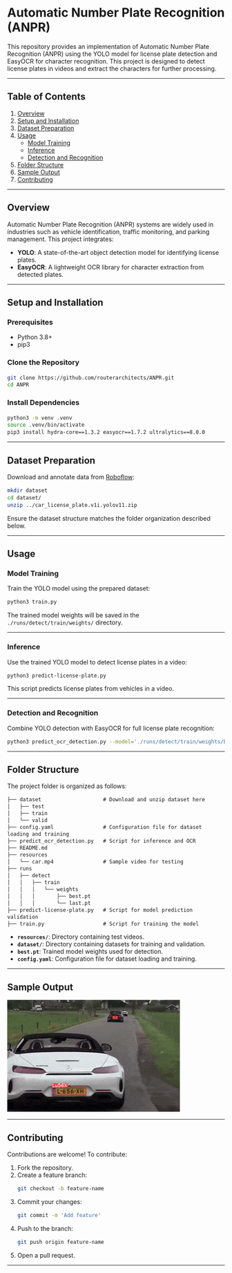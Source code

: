 # Automatic Number Plate Recognition (ANPR)

This repository provides an implementation of Automatic Number Plate Recognition (ANPR) using the YOLO model for license plate detection and EasyOCR for character recognition. This project is designed to detect license plates in videos and extract the characters for further processing.

---

## Table of Contents

1. [Overview](#overview)
2. [Setup and Installation](#setup-and-installation)
3. [Dataset Preparation](#dataset-preparation)
4. [Usage](#usage)
    - [Model Training](#model-training)
    - [Inference](#inference)
    - [Detection and Recognition](#detection-and-recognition)
5. [Folder Structure](#folder-structure)
6. [Sample Output](#sample-output)
7. [Contributing](#contributing)

---

## Overview

Automatic Number Plate Recognition (ANPR) systems are widely used in industries such as vehicle identification, traffic monitoring, and parking management. This project integrates:

- **YOLO**: A state-of-the-art object detection model for identifying license plates.
- **EasyOCR**: A lightweight OCR library for character extraction from detected plates.

---

## Setup and Installation

### Prerequisites

- Python 3.8+
- pip3

### Clone the Repository

```bash
git clone https://github.com/routerarchitects/ANPR.git
cd ANPR
```

### Install Dependencies

```bash
python3 -m venv .venv
source .venv/bin/activate
pip3 install hydra-core==1.3.2 easyocr==1.7.2 ultralytics==8.0.0
```

---

## Dataset Preparation

Download and annotate data from [Roboflow](https://universe.roboflow.com/matheus-santos-almeida/car_license_plate):

```bash
mkdir dataset
cd dataset/
unzip ../car_license_plate.v1i.yolov11.zip
```

Ensure the dataset structure matches the folder organization described below.

---

## Usage

### Model Training

Train the YOLO model using the prepared dataset:

```bash
python3 train.py
```

The trained model weights will be saved in the `./runs/detect/train/weights/` directory.

---

### Inference

Use the trained YOLO model to detect license plates in a video:

```bash
python3 predict-license-plate.py
```

This script predicts license plates from vehicles in a video.

---

### Detection and Recognition

Combine YOLO detection with EasyOCR for full license plate recognition:

```bash
python3 predict_ocr_detection.py --model='./runs/detect/train/weights/best.pt' --source='./resources/car.mp4'
```

---

## Folder Structure

The project folder is organized as follows:

```
├── dataset                    # Download and unzip dataset here
│   ├── test
│   ├── train
│   └── valid
├── config.yaml                # Configuration file for dataset loading and training
├── predict_ocr_detection.py   # Script for inference and OCR
├── README.md
├── resources
│   └── car.mp4                # Sample video for testing
├── runs
│   ├── detect
│   │   ├── train
│   │   │   └── weights
│   │   │       ├── best.pt
│   │   │       └── last.pt
├── predict-license-plate.py   # Script for model prediction validation
├── train.py                   # Script for training the model
```

- **`resources/`**: Directory containing test videos.
- **`dataset/`**: Directory containing datasets for training and validation.
- **`best.pt`**: Trained model weights used for detection.
- **`config.yaml`**: Configuration file for dataset loading and training.

---

## Sample Output

![Inferenced Video](car.gif)

---

## Contributing

Contributions are welcome! To contribute:

1. Fork the repository.
2. Create a feature branch:
   ```bash
   git checkout -b feature-name
   ```
3. Commit your changes:
   ```bash
   git commit -m 'Add feature'
   ```
4. Push to the branch:
   ```bash
   git push origin feature-name
   ```
5. Open a pull request.

---
